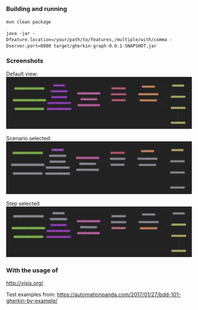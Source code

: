 ### Building and running

`mvn clean package`

`java -jar -Dfeature.location=/your/path/to/features,/multiple/with/comma -Dserver.port=8080 target/gherkin-graph-0.0.1-SNAPSHOT.jar`


### Screenshots

Default view:
![default view](doc_assets/default_view.png "Default View")

Scenario selected:
![scenario selected view](doc_assets/scenario_selected.png "Scenario selected")

Step selected
![step selected view](doc_assets/step_selected.png "Step selected")

### With the usage of

http://visjs.org/

Test examples from: 
https://automationpanda.com/2017/01/27/bdd-101-gherkin-by-example/